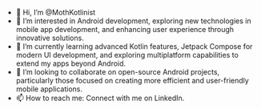 - 👋 Hi, I’m @MothKotlinist
- 👀 I’m interested in Android development, exploring new technologies in mobile app development, and enhancing user experience through innovative solutions.
- 🌱 I’m currently learning advanced Kotlin features, Jetpack Compose for modern UI development, and exploring multiplatform capabilities to extend my apps beyond Android.
- 💞️ I’m looking to collaborate on open-source Android projects, particularly those focused on creating more efficient and user-friendly mobile applications.
- 📫 How to reach me: Connect with me on LinkedIn.

<!---
MothKotlinist/MothKotlinist is a ✨ special ✨ repository because its `README.md` (this file) appears on your GitHub profile.
You can click the Preview link to take a look at your changes.
--->
